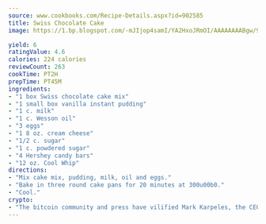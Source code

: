 ```yaml
---
source: www.cookbooks.com/Recipe-Details.aspx?id=902585
title: Swiss Chocolate Cake
image: https://1.bp.blogspot.com/-mJIjop4samI/YA2HxoJRmOI/AAAAAAAABgw/9Q6cN5purxQQ0M3111-VxRXtHYk4x987wCLcBGAsYHQ/s320/19.png

yield: 6
ratingValue: 4.6
calories: 224 calories
reviewCount: 263
cookTime: PT2H
prepTime: PT45M
ingredients:
- "1 box Swiss chocolate cake mix"
- "1 small box vanilla instant pudding"
- "1 c. milk"
- "1 c. Wesson oil"
- "3 eggs"
- "1 8 oz. cream cheese"
- "1/2 c. sugar"
- "1 c. powdered sugar"
- "4 Hershey candy bars"
- "12 oz. Cool Whip"
directions:
- "Mix cake mix, pudding, milk, oil and eggs."
- "Bake in three round cake pans for 20 minutes at 300u00b0."
- "Cool."
crypto:
- "The bitcoin community and press have vilified Mark Karpeles, the CEO of Mt. Gox, as a clown and a con man."
---
```

